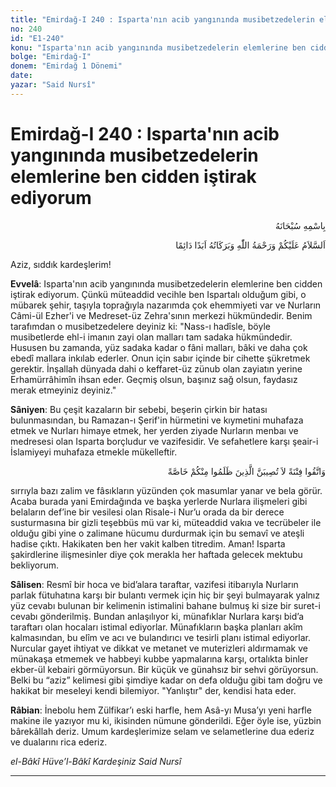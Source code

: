 ```yaml
---
title: "Emirdağ-I 240 : Isparta'nın acib yangınında musibetzedelerin elemlerine ben cidden iştirak ediyorum"
no: 240
id: "E1-240"
konu: "Isparta'nın acib yangınında musibetzedelerin elemlerine ben cidden iştirak ediyorum"
bolge: "Emirdağ-I"
donem: "Emirdağ 1 Dönemi"
date: 
yazar: "Said Nursî"
---
```


# Emirdağ-I 240 : Isparta'nın acib yangınında musibetzedelerin elemlerine ben cidden iştirak ediyorum

<p class="arabic" dir="rtl" title="Meal: “Her türlü noksan sıfatlardan yüce olan Allah’ın adıyla.”">بِاسْمِهِ سُبْحَانَهُ</p>

<p class="arabic" dir="rtl" title="Meal: “Allah’ın selâmı, rahmeti ve bereketleri, ebedî ve dâimî olarak üzerinize olsun.”">اَلسَّلاَمُ عَلَيْكُمْ وَرَحْمَةُ اللّٰهِ وَبَرَكَاتُهُ اَبَدًا دَائِمًا</p>

Aziz, sıddık kardeşlerim!

**Evvelâ**: Isparta'nın acib yangınında musibetzedelerin elemlerine ben cidden iştirak ediyorum. Çünkü müteaddid vecihle ben Ispartalı olduğum gibi, o mübarek şehir, taşıyla toprağıyla nazarımda çok ehemmiyeti var ve Nurların Câmi-ül Ezher'i ve Medreset-üz Zehra'sının merkezi hükmündedir. Benim tarafımdan o musibetzedelere deyiniz ki: "Nass-ı hadîsle, böyle musibetlerde ehl-i imanın zayi olan malları tam sadaka hükmündedir. Hususen bu zamanda, yüz sadaka kadar o fâni malları, bâki ve daha çok ebedî mallara inkılab ederler. Onun için sabır içinde bir cihette şükretmek gerektir. İnşallah dünyada dahi o keffaret-üz zünub olan zayiatın yerine Erhamürrâhimîn ihsan eder. Geçmiş olsun, başınız sağ olsun, faydasız merak etmeyiniz deyiniz."

**Sâniyen**: Bu çeşit kazaların bir sebebi, beşerin çirkin bir hatası bulunmasından, bu Ramazan-ı Şerif'in hürmetini ve kıymetini muhafaza etmek ve Nurları himaye etmek, her yerden ziyade Nurların menbaı ve medresesi olan Isparta borçludur ve vazifesidir. Ve sefahetlere karşı şeair-i İslamiyeyi muhafaza etmekle mükelleftir.

<p class="arabic" dir="rtl" title="Meal: “Sadece içinizden zulmedenlere erişmekle kalmayacak olan bir azaptan sakının” [Enfâl Sûresi, 8:25]">وَاتَّقُوا فِتْنَةً لاَ تُصِيبَنَّ الَّذِينَ ظَلَمُوا مِنْكُمْ خَاصَّةً</p>

sırrıyla bazı zalim ve fâsıkların yüzünden çok masumlar yanar ve bela görür. Acaba burada yani Emirdağında ve başka yerlerde Nurlara ilişmeleri gibi belaların def’ine bir vesilesi olan Risale-i Nur’u orada da bir derece susturmasına bir gizli teşebbüs mü var ki, müteaddid vakıa ve tecrübeler ile olduğu gibi yine o zalimane hücumu durdurmak için bu semavî ve ateşli hadise çıktı. Hakikaten ben her vakit kalben titredim. Aman! Isparta şakirdlerine ilişmesinler diye çok merakla her haftada gelecek mektubu bekliyorum.

**Sâlisen**: Resmî bir hoca ve bid’alara taraftar, vazifesi itibarıyla Nurların parlak fütuhatına karşı bir bulantı vermek için hiç bir şeyi bulmayarak yalnız yüz cevabı bulunan bir kelimenin istimalini bahane bulmuş ki size bir suret-i cevabı gönderilmiş. Bundan anlaşılıyor ki, münafıklar Nurlara karşı bid’a taraftarı olan hocaları istimal ediyorlar. Münafıkların başka planları akîm kalmasından, bu elîm ve acı ve bulandırıcı ve tesirli planı istimal ediyorlar. Nurcular gayet ihtiyat ve dikkat ve metanet ve muterizleri aldırmamak ve münakaşa etmemek ve habbeyi kubbe yapmalarına karşı, ortalıkta binler ekber-ül kebairi görmüyorsun. Bir küçük ve günahsız bir sehvi görüyorsun. Belki bu “aziz” kelimesi gibi şimdiye kadar on defa olduğu gibi tam doğru ve hakikat bir meseleyi kendi bilemiyor. "Yanlıştır" der, kendisi hata eder.

**Râbian**: İnebolu hem Zülfikar’ı eski harfle, hem Asâ-yı Musa’yı yeni harfle makine ile yazıyor mu ki, ikisinden nümune gönderildi. Eğer öyle ise, yüzbin bârekâllah deriz. Umum kardeşlerimize selam ve selametlerine dua ederiz ve dualarını rica ederiz.

*el-Bâkî Hüve’l-Bâkî*
*Kardeşiniz*
*Said Nursî*

***
